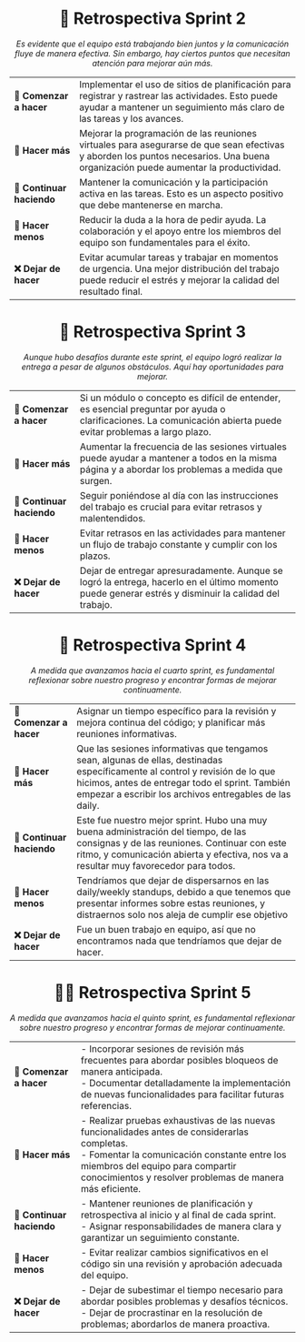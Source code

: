 <div align="center">

# 🚀 Retrospectiva Sprint 2

_Es evidente que el equipo está trabajando bien juntos y la comunicación fluye de manera efectiva. Sin embargo, hay ciertos puntos que necesitan atención para mejorar aún más._

</div>

<div align="center">

|                   |                             |
| ----------------- | --------------------------- |
| **🌱 Comenzar a hacer** | Implementar el uso de sitios de planificación para registrar y rastrear las actividades. Esto puede ayudar a mantener un seguimiento más claro de las tareas y los avances. |
| **🚀 Hacer más**     | Mejorar la programación de las reuniones virtuales para asegurarse de que sean efectivas y aborden los puntos necesarios. Una buena organización puede aumentar la productividad. |
| **👏 Continuar haciendo** | Mantener la comunicación y la participación activa en las tareas. Esto es un aspecto positivo que debe mantenerse en marcha. |
| **👀 Hacer menos** | Reducir la duda a la hora de pedir ayuda. La colaboración y el apoyo entre los miembros del equipo son fundamentales para el éxito. |
| **❌ Dejar de hacer** | Evitar acumular tareas y trabajar en momentos de urgencia. Una mejor distribución del trabajo puede reducir el estrés y mejorar la calidad del resultado final. |

</div>

<div align="center">

# 🏁 Retrospectiva Sprint 3

_Aunque hubo desafíos durante este sprint, el equipo logró realizar la entrega a pesar de algunos obstáculos. Aquí hay oportunidades para mejorar._

</div>

<div align="center">

|                   |                             |
| ----------------- | --------------------------- |
| **🌱 Comenzar a hacer** | Si un módulo o concepto es difícil de entender, es esencial preguntar por ayuda o clarificaciones. La comunicación abierta puede evitar problemas a largo plazo. |
| **🚀 Hacer más**     | Aumentar la frecuencia de las sesiones virtuales puede ayudar a mantener a todos en la misma página y a abordar los problemas a medida que surgen. |
| **👏 Continuar haciendo** | Seguir poniéndose al día con las instrucciones del trabajo es crucial para evitar retrasos y malentendidos. |
| **👀 Hacer menos** | Evitar retrasos en las actividades para mantener un flujo de trabajo constante y cumplir con los plazos. |
| **❌ Dejar de hacer** | Dejar de entregar apresuradamente. Aunque se logró la entrega, hacerlo en el último momento puede generar estrés y disminuir la calidad del trabajo. |

</div>

<div align="center">

# 🎒 Retrospectiva Sprint 4

_A medida que avanzamos hacia el cuarto sprint, es fundamental reflexionar sobre nuestro progreso y encontrar formas de mejorar continuamente._

</div>

<div align="center">

|                   |                             |
| ----------------- | --------------------------- |
| **🌱 Comenzar a hacer** | Asignar un tiempo específico para la revisión y mejora continua del código; y planificar más reuniones informativas. |
| **🚀 Hacer más**     | Que las sesiones informativas que tengamos sean, algunas de ellas, destinadas específicamente al control y revisión de lo que hicimos, antes de entregar todo el sprint. También empezar a escribir los archivos entregables de las daily. |
| **👏 Continuar haciendo** | Este fue nuestro mejor sprint. Hubo una muy buena administración del tiempo, de las consignas y de las reuniones. Continuar con este ritmo, y comunicación abierta y efectiva, nos va a resultar muy favorecedor para todos. |
| **👀 Hacer menos** | Tendríamos que dejar de dispersarnos en las daily/weekly standups, debido a que tenemos que presentar informes sobre estas reuniones, y distraernos solo nos aleja de cumplir ese objetivo |
| **❌ Dejar de hacer** | Fue un buen trabajo en equipo, así que no encontramos nada que tendríamos que dejar de hacer. |

</div>

<div align="center">

# **👨‍💻 Retrospectiva Sprint 5**

_A medida que avanzamos hacia el quinto sprint, es fundamental reflexionar sobre nuestro progreso y encontrar formas de mejorar continuamente._

</div>

<div align="center">

|                   |                             |
| ----------------- | --------------------------- |
| **🌱 Comenzar a hacer** | - Incorporar sesiones de revisión más frecuentes para abordar posibles bloqueos de manera anticipada.<br>- Documentar detalladamente la implementación de nuevas funcionalidades para facilitar futuras referencias.|
| **🚀 Hacer más**     | - Realizar pruebas exhaustivas de las nuevas funcionalidades antes de considerarlas completas.<br>- Fomentar la comunicación constante entre los miembros del equipo para compartir conocimientos y resolver problemas de manera más eficiente.|
| **👏 Continuar haciendo** | - Mantener reuniones de planificación y retrospectiva al inicio y al final de cada sprint.<br>- Asignar responsabilidades de manera clara y garantizar un seguimiento constante.|
| **👀 Hacer menos** | - Evitar realizar cambios significativos en el código sin una revisión y aprobación adecuada del equipo.|
| **❌ Dejar de hacer** | - Dejar de subestimar el tiempo necesario para abordar posibles problemas y desafíos técnicos.<br>- Dejar de procrastinar en la resolución de problemas; abordarlos de manera proactiva.|

</div>



